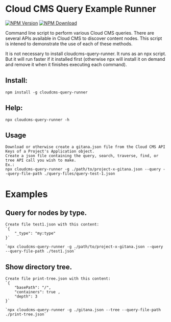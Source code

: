 # Cloud CMS Query Example Runner
[![NPM Version](https://img.shields.io/npm/v/cloudcms-query-runner.svg)](https://www.npmjs.com/package/cloudcms-query-runner)
[![NPM Download](https://img.shields.io/npm/dm/cloudcms-query-runner.svg)](https://www.npmjs.com/package/cloudcms-query-runner)

Command line script to perform various Cloud CMS queries. There are several APIs available in Cloud CMS to discover content nodes. This script is intened to demonstrate the use of each of these methods.

It is not necessary to install cloudcms-query-runner. It runs as an npx script. But it will run faster if it installed first (otherwise npx will install it on demand and remove it when it finishes executing each command).

## Install:
    npm install -g cloudcms-query-runner

## Help:
    npx cloudcms-query-runner -h

## Usage
    Download or otherwise create a gitana.json file from the Cloud CMS API Keys of a Project's Application object.
    Create a json file containing the query, search, traverse, find, or tree API call you wish to make.
    Ex.:
    npx cloudcms-query-runner -g ./path/to/project-x-gitana.json --query --query-file-path ./query-files/query-test-1.json

# Examples

## Query for nodes by type.
    Create file test1.json with this content:
    `{
        "_type": "my:type" 
    }`

    `npx cloudcms-query-runner -g ./path/to/project-x-gitana.json --query --query-file-path ./test1.json`

## Show directory tree.
    Create file print-tree.json with this content:
    `{
        "basePath": "/",
        "containers": true ,
        "depth": 3
    }`

    `npx cloudcms-query-runner -g ./gitana.json --tree --query-file-path ./print-tree.json`
